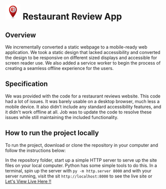 # ![Screenshot](favicon.ico) Restaurant Review App

## Overview
We incrementally converted a static webpage to a mobile-ready web application. We took a static design that lacked accessibility and converted the design to be responsive on different sized displays and accessible for screen reader use. We also added a service worker to begin the process of creating a seamless offline experience for the users.

## Specification
We was provided with the code for a restaurant reviews website. This code had a lot of issues. It was barely usable on a desktop browser, much less a mobile device. It also didn’t include any standard accessibility features, and it didn't work offline at all. Job was to update the code to resolve these issues while still maintaining the included functionality.

## How to run the project locally
To run the project, download or clone the repository in your computer and follow the instructions below:

In the repository folder, start up a simple HTTP server to serve up the site files on your local computer. Python has some simple tools to do this. In a terminal, spin up the server with `py -m http.server 8000` and with your server running, visit the sit `http://localhost:8000` to see the live site or [Let's View Live Here !!](https://kprokkie.github.io/restaurant-reviews-app/)



